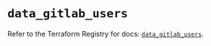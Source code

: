 # `data_gitlab_users`

Refer to the Terraform Registry for docs: [`data_gitlab_users`](https://registry.terraform.io/providers/gitlabhq/gitlab/17.0.1/docs/data-sources/users).
